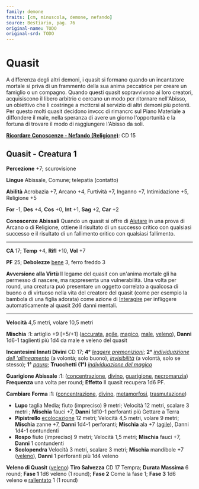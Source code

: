 ```yaml
---
family: demone
traits: [cm, minuscola, demone, nefando]
source: Bestiario, pag. 76
original-name: TODO
original-srd: TODO
---
```


# Quasit

A differenza degli altri demoni, i quasit si formano quando un incantatore
mortale si priva di un frammento della sua anima peccatrice per creare un
famiglio o un compagno. Quando questi quasit sopravvivono ai loro creatori,
acquisiscono il libero arbitrio c cercano un modo pcr ritornare nell'Abisso, un
obiettivo che li costringe a mcttcrsi al servizio di altri demoni più potenti.
Per questo molti quasit decidono invccc di rimancrc sul Piano Materiale a
diffondere il male, nella speranza di avere un giorno l'opportunità e la fortuna
di trovare il modo di raggiungere l'Abisso da soli.

**[Ricordare Conoscenze - Nefando (Religione)](/azioni/abilita/ricordare-conoscenze)**:
CD 15

## Quasit - Creatura 1

**Percezione** +7; scurovisione

**Lingue** Abissale, Comune; telepatia (contatto)

**Abilità** Acrobazia +7, Arcano +4, Furtività +7, Inganno +7, Intimidazione +5,
Religione +5

**For** -1, **Des** +4, **Cos** +0, **Int** +1, **Sag** +2, **Car** +2

**Conoscenze Abissali** Quando un quasit si offre di
[Aiutare](/azioni/base/aiutare) in una prova di Arcano o di Religione, ottiene
il risultato di un successo critico con qualsiasi successo e il risultato di un
fallimento critico con qualsiasi fallimento.

---

**CA** 17; **Temp** +4, **Rifl** +10, **Vol** +7

**PF** 25; **Debolezze** [bene](/tratti/bene) 3, ferro freddo 3

**Avversione alla Virtù** Il legame del quasit con un'anima mortale gli ha
permesso di nascere, ma rappresenta una vulnerabilità. Una volta per round, una
creatura può presentare un oggetto correlato a qualcosa di buono o di virtuoso
nella vita del creatore del quasit (come per esempio la bambola di una figlia
adorata) come azione di [Interagire](/azioni/base/interagire) per infliggere
automaticamente al quasit 2d6 danni mentali.

---

**Velocità** 4,5 metri, volare 10,5 metri

**Mischia** :1: artiglio +9 \[+5/+1] ([accurata](/tratti/accurata),
[agile](/tratti/agile), [magico](/tratti/magico), [male](/tratti/male),
[veleno](/tratti/veleno)), **Danni** 1d6-1 taglienti più 1d4 da male e veleno
del quasit

**Incantesimi Innati Divini** CD 17; **4°**
_[leggere premonizioni](/incantesimi/leggere-premonizioni)_; **2°**
_[individuazione dell 'allineamento](/incantesimi/individuazione-dellallineamento)_
(a volontà; solo buono), _[invisibilità](/incantesimi/invisibilita)_ (a volontà,
solo se stesso); **1°** _[paura](/incantesimi/paura)_; **Trucchetti (1°)**
_[individuazione del magico](/incantesimi/individuazione-del-magico)_

**Guarigione Abissale** :1: ([concentrazione](/tratti/concentrazione),
[divino](/tratti/divino), [guarigione](/tratti/guarigione),
[necromanzia](/tratti/necromanzia)) **Frequenza** una volta per round;
**Effetto** Il quasit recupera 1d6 PF.

**Cambiare Forma** :1: ([concentrazione](/tratti/concentrazione),
[divino](/tratti/divino), [metamorfosi](/tratti/metamorfosi),
[trasmutazione](/tratti/trasmutazione))

- **Lupo** taglia Media; fiuto (impreciso) 9 metri; Velocità 12 metri, scalare 3
  metri ; **Mischia** fauci +7, **Danni** 1d10-1 perforanti più Gettare a Terra
- **Pipistrello** [ecolocazione](/creature/sciame-di-pipistrelli-vampiro) 12
  metri; Velocità 4,5 metri, volare 9 metri; **Mischia** zanne +7, **Danni**
  1d4-1 perforanti; **Mischia** ala +7 ([agile](/tratti/agile)), Danni 1d4-1
  contundenti
- **Rospo** fiuto (impreciso) 9 metri; Velocità 1,5 metri; **Mischia** fauci +7,
  **Danni** 1 contundenti
- **Scolopendra** Velocità 3 metri, scalare 3 metri; **Mischia** mandibole +7
  ([veleno](/tratti/veleno)), **Danni** 1 perforanti più 1d4 veleno

**Veleno di Quasit** ([veleno](/tratti/veleno)) **Tiro Salvezza** CD 17 Tempra;
**Durata Massima** 6 round; **Fase 1** 1d6 veleno (1 round); **Fase 2** Come la
fase 1; **Fase 3** 1d6 veleno e [rallentato](/condizioni/rallentato) 1 (1 round)
